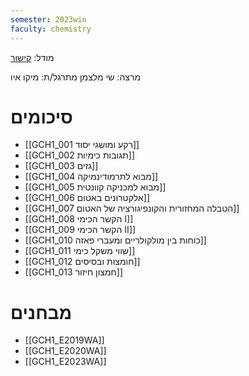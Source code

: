 ```yaml
---
semester: 2023win
faculty: chemistry
---
```


מודל: [קישור](https://moodle2223.technion.ac.il/course/view.php?id=529)

מרצה: שי מלצמן
מתרגל/ת: מיקו איו

# סיכומים
- [[GCH1_001 רקע ומושגי יסוד]]
- [[GCH1_002 תגובות כימיות]]
- [[GCH1_003 גזים]]
- [[GCH1_004 מבוא לתרמודינמיקה]]
- [[GCH1_005 מבוא למכניקה קוונטית]]
- [[GCH1_006 אלקטרונים באטום]]
- [[GCH1_007 הטבלה המחזורית והקונפיגורציה של האטום]]
- [[GCH1_008 הקשר הכימי I]]
- [[GCH1_009 הקשר הכימי II]]
- [[GCH1_010 כוחות בין מולקולריים ומעברי פאזה]]
- [[GCH1_011 שווי משקל כימי]]
- [[GCH1_012 חומצות ובסיסים]]
- [[GCH1_013 חמצון חיזור]]

# מבחנים
- [[GCH1_E2019WA]]
- [[GCH1_E2020WA]]
- [[GCH1_E2023WA]]
